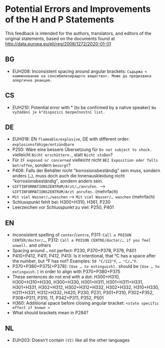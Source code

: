 # Potential Errors and Improvements of the H and P Statements

This feedback is intended for the authors, translators, and editors of the original statements, based on the documents found at <http://data.europa.eu/eli/reg/2008/1272/2020-01-01>


## BG

- EUH208: Inconsistent spacing around angular brackets:
  `Съдържа < наименование на сенсибилизиращото вещество>. Може да предизвика алергична реакция.`


## CS

- EUH210: Potential error with ° (to be confirmed by a native speaker)
  `Na vyžádání je k°dispozici bezpečnostní list.`


## DE

- EUH018: EN `flammable/explosive`, DE with different order: `explosionsfähige/entzündbare`
- P250: Wäre eine bessere Übersetzung für `Do not subject to shock.` vielleicht `Nicht erschüttern.`, statt `Nicht stoßen`?
- Für `IF exposed or concerned` vielleicht nicht `BEI Exposition oder falls betroffen`, sondern `besorgt`?
- P406: Falls der Behälter nicht "korrosionsbeständig" sein muss, sondern anders (`…`), muss doch auch die Innenauskleidung nicht "korrosionsbeständig", sondern anders sein.
- `GIFTINFORMATIONSZENTRUM/Arzt/…/anrufen.` --> `GIFTINFORMATIONSZENTRUM/Arzt anrufen.` (mehrfach)
- `Mit viel Wasser/…/waschen` --> `Mit viel Wasser/… waschen` (mehrfach)
- Schlusspunkt fehlt bei: H300+H310, H361, P230
- Leerzeichen vor Schlusspunkt zu viel: P250, P401


## EN

- Inconsistent spelling of `center`/`centre`, P311: `Call a POISON CENTER/doctor/…`, P312: `Call a POISON CENTRE/doctor/… if you feel unwell.` and others
- Spacing around `…` not perfect: P230, P370+P378, P378, P401
- P410+P412, P411, P412, P413: Is it intentional, that °C has a space after the number, but °F has not? Examples: `50 °C/122°F`, `… °C/…°F`.
- P370+P380+P375[+P378]: `[Use … to extinguish].` should be `[Use … to extinguish.]` in order to align with P370+P380+P375
- These sentences do not end with a dot: H300+H310, H300+H310+H330, H300+H330, H301+H311, H301+H311+H331, H301+H331, H302+H312, H302+H312+H332, H302+H332, H310+H330, H311+H331, H312+H332, H420, P230, P231, P301+P310, P302+P352, P308+P311, P310, 11, P342+P311, P352, P501
- H360: Additional space before closing angular bracket: `<state specific effect if known >`
- What should brackets mean in P284?


## NL

- EUH203: Doesn't contain `(VI)` like all the other languages